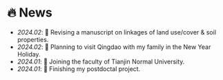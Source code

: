 
# 🔥 News
- *2024.02*: 🎉 Revising a manuscript on linkages of land use/cover & soil properties.
- *2024.02*: 🎉 Planning to visit Qingdao with my family in the New Year Holiday.
- *2024.01*: 🎉 Joining the faculty of Tianjin Normal University.
- *2024.01*: 🎉 Finishing my postdoctal project.
